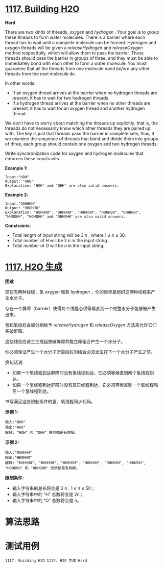 # [1117. Building H2O][enTitle]

**Hard**

There are two kinds of threads,  *oxygen*  and  *hydrogen* . Your goal is to group these threads to form water molecules. There is a barrier where each thread has to wait until a complete molecule can be formed. Hydrogen and oxygen threads will be given a  *releaseHydrogen*  and  *releaseOxygen*  method respectfully, which will allow them to pass the barrier. These threads should pass the barrier in groups of three, and they must be able to immediately bond with each other to form a water molecule. You must guarantee that all the threads from one molecule bond  *before*  any other threads from the next molecule do.

In other words:

- If an oxygen thread arrives at the barrier when no hydrogen threads are present, it has to wait for two hydrogen threads. 
- If a hydrogen thread arrives at the barrier when no other threads are present, it has to wait for an oxygen thread and another hydrogen thread.

We don’t have to worry about matching the threads up explicitly; that is, the threads do not necessarily know which other threads they are paired up with. The key is just that threads pass the barrier in complete sets; thus, if we examine the sequence of threads that bond and divide them into groups of three, each group should contain one oxygen and two hydrogen threads.

Write synchronization code for oxygen and hydrogen molecules that enforces these constraints.







**Example 1:** 

```
Input:"HOH"
Output: "HHO"
Explanation: "HOH" and "OHH" are also valid answers.
```


**Example 2:** 

```
Input:"OOHHHH"
Output: "HHOHHO"
Explanation: "HOHHHO", "OHHHHO", "HHOHOH", "HOHHOH", "OHHHOH", "HHOOHH", "HOHOHH" and "OHHOHH" are also valid answers.
```







**Constraints:** 

- Total length of input string will be 3 *n* , where 1 ≤  *n*  ≤ 30. 
- Total number of  *H*  will be 2 *n*  in the input string. 
- Total number of  *O*  will be  *n*  in the input string.


# [1117. H2O 生成][cnTitle]

**困难**

现在有两种线程，氢  *oxygen*  和氧  *hydrogen* ，你的目标是组织这两种线程来产生水分子。

存在一个屏障（barrier）使得每个线程必须等候直到一个完整水分子能够被产生出来。

氢和氧线程会被分别给予  *releaseHydrogen*  和  *releaseOxygen*  方法来允许它们突破屏障。

这些线程应该三三成组突破屏障并能立即组合产生一个水分子。

你必须保证产生一个水分子所需线程的结合必须发生在下一个水分子产生之前。

换句话说:

- 如果一个氧线程到达屏障时没有氢线程到达，它必须等候直到两个氢线程到达。 
- 如果一个氢线程到达屏障时没有其它线程到达，它必须等候直到一个氧线程和另一个氢线程到达。

书写满足这些限制条件的氢、氧线程同步代码。



**示例 1:** 

```
输入:"HOH"
输出:"HHO"
解释: "HOH" 和 "OHH" 依然都是有效解。

```

**示例 2:** 

```
输入:"OOHHHH"
输出:"HHOHHO"
解释: "HOHHHO", "OHHHHO", "HHOHOH", "HOHHOH", "OHHHOH", "HHOOHH", "HOHOHH" 和 "OHHOHH" 依然都是有效解。

```



**限制条件:** 

- 输入字符串的总长将会是 3 *n* , 1 ≤  *n*  ≤ 50； 
- 输入字符串中的 “H” 总数将会是 2n； 
- 输入字符串中的 “O” 总数将会是 n。




# 算法思路

# 测试用例
```
1117. Building H2O 1117. H2O 生成 Hard
```

[enTitle]: https://leetcode.com/problems/building-h2o/
[cnTitle]: https://leetcode-cn.com/problems/building-h2o/

